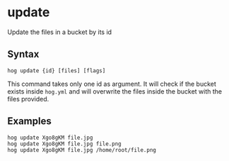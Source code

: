 update
==========

Update the files in a bucket by its id

## Syntax
```
hog update {id} [files] [flags]
```

This command takes only one id as argument. It will check if the bucket exists inside `hog.yml` and will overwrite
the files inside the bucket with the files provided.

## Examples

```
hog update Xgo8gKM file.jpg
hog update Xgo8gKM file.jpg file.png
hog update Xgo8gKM file.jpg /home/root/file.png
```
